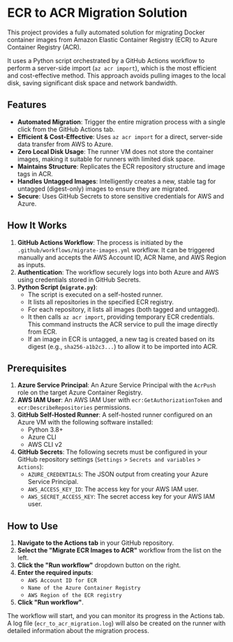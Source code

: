 # ECR to ACR Migration Solution

This project provides a fully automated solution for migrating Docker container images from Amazon Elastic Container Registry (ECR) to Azure Container Registry (ACR).

It uses a Python script orchestrated by a GitHub Actions workflow to perform a server-side import (`az acr import`), which is the most efficient and cost-effective method. This approach avoids pulling images to the local disk, saving significant disk space and network bandwidth.

## Features

- **Automated Migration**: Trigger the entire migration process with a single click from the GitHub Actions tab.
- **Efficient & Cost-Effective**: Uses `az acr import` for a direct, server-side data transfer from AWS to Azure.
- **Zero Local Disk Usage**: The runner VM does not store the container images, making it suitable for runners with limited disk space.
- **Maintains Structure**: Replicates the ECR repository structure and image tags in ACR.
- **Handles Untagged Images**: Intelligently creates a new, stable tag for untagged (digest-only) images to ensure they are migrated.
- **Secure**: Uses GitHub Secrets to store sensitive credentials for AWS and Azure.

## How It Works

1.  **GitHub Actions Workflow**: The process is initiated by the `.github/workflows/migrate-images.yml` workflow. It can be triggered manually and accepts the AWS Account ID, ACR Name, and AWS Region as inputs.
2.  **Authentication**: The workflow securely logs into both Azure and AWS using credentials stored in GitHub Secrets.
3.  **Python Script (`migrate.py`)**:
    - The script is executed on a self-hosted runner.
    - It lists all repositories in the specified ECR registry.
    - For each repository, it lists all images (both tagged and untagged).
    - It then calls `az acr import`, providing temporary ECR credentials. This command instructs the ACR service to pull the image directly from ECR.
    - If an image in ECR is untagged, a new tag is created based on its digest (e.g., `sha256-a1b2c3...`) to allow it to be imported into ACR.

## Prerequisites

1.  **Azure Service Principal**: An Azure Service Principal with the `AcrPush` role on the target Azure Container Registry.
2.  **AWS IAM User**: An AWS IAM User with `ecr:GetAuthorizationToken` and `ecr:DescribeRepositories` permissions.
3.  **GitHub Self-Hosted Runner**: A self-hosted runner configured on an Azure VM with the following software installed:
    - Python 3.8+
    - Azure CLI
    - AWS CLI v2
4.  **GitHub Secrets**: The following secrets must be configured in your GitHub repository settings (`Settings` > `Secrets and variables` > `Actions`):
    - `AZURE_CREDENTIALS`: The JSON output from creating your Azure Service Principal.
    - `AWS_ACCESS_KEY_ID`: The access key for your AWS IAM user.
    - `AWS_SECRET_ACCESS_KEY`: The secret access key for your AWS IAM user.

## How to Use

1.  **Navigate to the Actions tab** in your GitHub repository.
2.  **Select the "Migrate ECR Images to ACR"** workflow from the list on the left.
3.  **Click the "Run workflow"** dropdown button on the right.
4.  **Enter the required inputs**:
    - `AWS Account ID for ECR`
    - `Name of the Azure Container Registry`
    - `AWS Region of the ECR registry`
5.  **Click "Run workflow"**.

The workflow will start, and you can monitor its progress in the Actions tab. A log file (`ecr_to_acr_migration.log`) will also be created on the runner with detailed information about the migration process.
